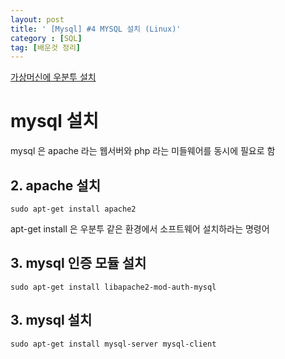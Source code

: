 ```yaml
---
layout: post
title: ' [Mysql] #4 MYSQL 설치 (Linux)'
category : [SQL]
tag: [배운것 정리]
---
```


[가상머신에 우분투 설치](https://opentutorials.org/course/173/1291) 

# mysql 설치 

mysql 은 apache 라는 웹서버와 php 라는 미들웨어를 동시에 필요로 함 

## 2. apache 설치
```
sudo apt-get install apache2
```
apt-get install 은 우분투 같은 환경에서 소프트웨어 설치하라는 명령어 

## 3. mysql 인증 모듈 설치 

```
sudo apt-get install libapache2-mod-auth-mysql
```

## 3. mysql 설치 
```
sudo apt-get install mysql-server mysql-client
```




